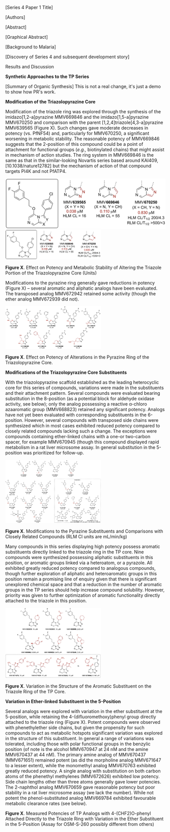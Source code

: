 [Series 4 Paper 1 Title]

[Authors]

[Abstract]

[Graphical Abstract]

[Background to Malaria]

[Discovery of Series 4 and subsequent development story]

Results and Discussion

**Synthetic Approaches to the TP Series**

[Summary of Organic Synthesis]
This is not a real change, it's just a demo to show how PR's work.

**Modification of the Triazolopyrazine Core**

Modification of the triazole ring was explored through the synthesis of
the imidazo[1,2-a]pyrazine MMV669846 and the imidazo[1,5-a]pyrazine
MMV670250 and comparison with the parent [1,2,4]triazole[4,3-a]pyrazine
MMV639565 (Figure X). Such changes gave moderate decreases in potency
(vs. PfNF54) and, particularly for MMV670250, a significant worsening in
metabolic stability. The reasonable potency of MMV669846 suggests that
the 2-position of this compound could be a point of attachment for
functional groups (*e.g.,* biotinylated chains) that might assist in
mechanism of action studies. The ring system in MMV669846 is the same as
that in the similar-looking Novartis series based around
KAI409,[10.1038/nature12782] but the mechanism of action of that
compound targets PI4K and not PfATP4.

![](https://raw.githubusercontent.com/OpenSourceMalaria/OSMSeries4Paper1/master/Schemes/Core%20Mods%20Triazole.png)
<img src="https://raw.githubusercontent.com/OpenSourceMalaria/OSMSeries4Paper1/master/Schemes/Core%20Mods%20Triazole.png" width="300px">

**Figure X**. Effect on Potency and Metabolic Stability of Altering the
Triazole Portion of the Triazolopyrazine Core (Units)

Modifications to the pyrazine ring generally gave reductions in potency
(Figure X) – several aromatic and aliphatic analogs have been evaluated.
The transposed analog MMV672942 retained some activity (though the ether
analog MMV672939 did not).

<img src="https://raw.githubusercontent.com/OpenSourceMalaria/OSMSeries4Paper1/master/Schemes/Core%20Mods%20Pyrazine%20Combined.png" width="300px">

**Figure X**. Effect on Potency of Alterations in the Pyrazine Ring of
the Triazolopyrazine Core.

**Modifications of the Triazolopyrazine Core Substituents**

With the triazolopyrazine scaffold established as the leading
heterocyclic core for this series of compounds, variations were made in
the substituents and their attachment pattern. Several compounds were
evaluated bearing substitution in the 8-position (as a potential block
for aldehyde oxidase activity, see below); only the analog possessing a
reactive α-chloro azaaromatic group (MMV668823) retained any significant
potency. Analogs have not yet been evaluated with corresponding
substituents in the 6-position. However, several compounds with
transposed side chains were synthesized which in most cases exhibited
reduced potency compared to closely related compounds lacking such a
change. The exceptions were compounds containing ether-linked chains
with a one-or two-carbon spacer, for example MMV670945 (though this
compound displayed rapid metabolism in a rat liver microsome assay. In
general substitution in the 5-position was prioritized for follow-up.


<img src="https://raw.githubusercontent.com/OpenSourceMalaria/OSMSeries4Paper1/master/Schemes/TP%20Core%20Substituents%20Combined.png" width="300px">

**Figure X**. Modifications to the Pyrazine Substituents and Comparisons
with Closely Related Compounds (RLM Cl units are mL/min/kg)

Many compounds in this series displaying high potency possess aromatic
substituents directly linked to the triazole ring in the TP core. Nine
compounds were synthesized possessing aliphatic substituents in this
position, or aromatic groups linked via a heteroatom, or a pyrazole. All
exhibited greatly reduced potency compared to analogous compounds,
though further exploration of aliphatic and heteroaromatic groups in
this position remain a promising line of enquiry given that there is
significant unexplored chemical space and that a reduction in the number
of aromatic groups in the TP series should help increase compound
solubility. However, priority was given to further optimization of
aromatic functionality directly attached to the triazole in this
position.

<img src="https://raw.githubusercontent.com/OpenSourceMalaria/OSMSeries4Paper1/master/Schemes/Cycloaliphatic%20Triazole%20Subst%20v2.png" width="300px">

**Figure X**. Variation in the Structure of the Aromatic Substituent on
the Triazole Ring of the TP Core.

**Variation in Ether-linked Substituent in the 5-Position**

Several analogs were explored with variation in the ether substituent at
the 5-position, while retaining the 4-(difluoromethoxy)phenyl group
directly attached to the triazole ring (Figure X). Potent compounds were
observed with phenethylether side chains, but given the propensity for
such compounds to act as metabolic hotspots significant variation was
explored in the structure of this substituent. In general a range of
variations was tolerated, including those with polar functional groups
in the benzylic position (of note is the alcohol MMV670947 at 24 nM and
the amine MMV670437 at 44 nM). The primary amine analog of MMV670437
(MMV671651) remained potent (as did the morpholine analog MMV671647 to a
lesser extent), while the monomethyl analog MMV670763 exhibited greatly
reduced potency. A single analog with substitution on both carbon atoms
of the phenethyl methylenes (MMV672626) exhibited low potency. Side
chain lengths other than three atoms generally gave lower potencies. The
2-naphthol analog MMV670659 gave reasonable potency but poor stability
in a rat liver microsome assay (we lack the number). While not potent
the phenol-substituted analog MMV669784 exhibited favourable metabolic
clearance rates (see below).

**Figure X**. Measured Potencies of TP Analogs with 4-(CHF2)O-phenyl
Attached Directly to the Triazole Ring with Variation in the Ether
Substituent in the 5-Position (Assay for OSM-S-260 possibly different
from others)

